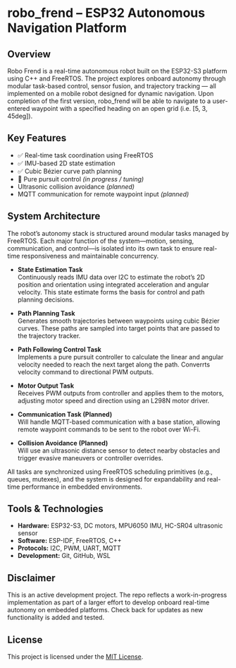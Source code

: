 # robo_frend – ESP32 Autonomous Navigation Platform

## Overview
Robo Frend is a real-time autonomous robot built on the ESP32-S3 platform using C++ and FreeRTOS. 
The project explores onboard autonomy through modular task-based control, sensor fusion, and trajectory tracking — all implemented on a mobile robot designed for dynamic navigation. 
Upon completion of the first version, robo_frend will be able to navigate to a user-entered waypoint with a specified heading on an open grid (i.e. [5, 3, 45deg]).

## Key Features
- ✅ Real-time task coordination using FreeRTOS
- ✅ IMU-based 2D state estimation
- ✅ Cubic Bézier curve path planning
- 🔄 Pure pursuit control *(in progress / tuning)*
- Ultrasonic collision avoidance *(planned)*
- MQTT communication for remote waypoint input *(planned)*

## System Architecture

The robot’s autonomy stack is structured around modular tasks managed by FreeRTOS. 
Each major function of the system—motion, sensing, communication, and control—is isolated into its own task to ensure real-time responsiveness and maintainable concurrency.

- **State Estimation Task**  
  Continuously reads IMU data over I2C to estimate the robot’s 2D position and orientation using integrated acceleration and angular velocity. This state estimate 
  forms the basis for control and path planning decisions.

- **Path Planning Task**  
  Generates smooth trajectories between waypoints using cubic Bézier curves. These paths are sampled into target points that are passed to the trajectory tracker.

- **Path Following Control Task**  
  Implements a pure pursuit controller to calculate the linear and angular velocity needed to reach the next target along the path. Converrts velocity command to   directional PWM outputs.

- **Motor Output Task**  
  Receives PWM outputs from controller and applies them to the motors, adjusting motor speed and direction using an L298N motor driver.

- **Communication Task (Planned)**  
  Will handle MQTT-based communication with a base station, allowing remote waypoint commands to be sent to the robot over Wi-Fi.

- **Collision Avoidance (Planned)**  
  Will use an ultrasonic distance sensor to detect nearby obstacles and trigger evasive maneuvers or controller overrides.

All tasks are synchronized using FreeRTOS scheduling primitives (e.g., queues, mutexes), and the system is designed for expandability and real-time performance in embedded environments.

## Tools & Technologies
- **Hardware:** ESP32-S3, DC motors, MPU6050 IMU, HC-SR04 ultrasonic sensor
- **Software:** ESP-IDF, FreeRTOS, C++
- **Protocols:** I2C, PWM, UART, MQTT
- **Development:** Git, GitHub, WSL

## Disclaimer
This is an active development project. 
The repo reflects a work-in-progress implementation as part of a larger effort to develop onboard real-time autonomy on embedded platforms. 
Check back for updates as new functionality is added and tested.

## License

This project is licensed under the [MIT License](LICENSE).

